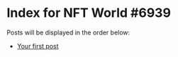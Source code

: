 # Index for NFT World #6939
Posts will be displayed in the order below:

- [Your first post](./001-first.md)


